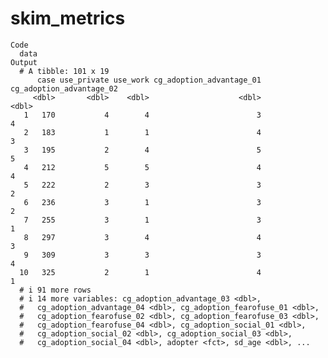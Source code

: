 # skim_metrics

    Code
      data
    Output
      # A tibble: 101 x 19
          case use_private use_work cg_adoption_advantage_01 cg_adoption_advantage_02
         <dbl>       <dbl>    <dbl>                    <dbl>                    <dbl>
       1   170           4        4                        3                        4
       2   183           1        1                        4                        3
       3   195           2        4                        5                        5
       4   212           5        5                        4                        4
       5   222           2        3                        3                        2
       6   236           3        1                        3                        2
       7   255           3        1                        3                        1
       8   297           3        4                        4                        3
       9   309           3        3                        3                        4
      10   325           2        1                        4                        1
      # i 91 more rows
      # i 14 more variables: cg_adoption_advantage_03 <dbl>,
      #   cg_adoption_advantage_04 <dbl>, cg_adoption_fearofuse_01 <dbl>,
      #   cg_adoption_fearofuse_02 <dbl>, cg_adoption_fearofuse_03 <dbl>,
      #   cg_adoption_fearofuse_04 <dbl>, cg_adoption_social_01 <dbl>,
      #   cg_adoption_social_02 <dbl>, cg_adoption_social_03 <dbl>,
      #   cg_adoption_social_04 <dbl>, adopter <fct>, sd_age <dbl>, ...

